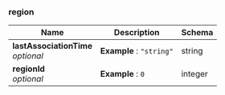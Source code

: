 
<a name="region"></a>
### region

|Name|Description|Schema|
|---|---|---|
|**lastAssociationTime**  <br>*optional*|**Example** : `"string"`|string|
|**regionId**  <br>*optional*|**Example** : `0`|integer|



